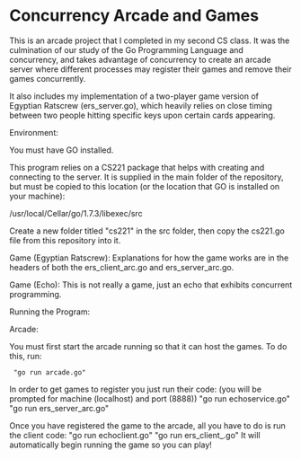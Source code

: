 # Concurrency Arcade and Games

This is an arcade project that I completed in my second CS class. It was the culmination of our study of the Go Programming Language and concurrency, and takes advantage of concurrency to create an arcade server where different processes may register their games and remove their games concurrently.

It also includes my implementation of a two-player game version of Egyptian Ratscrew (ers_server.go), which heavily relies on close timing between two people hitting specific keys upon certain cards appearing.

Environment:

You must have GO installed.

This program relies on a CS221 package that helps with creating and connecting to the server. It is supplied in the main folder of the repository, but must be copied to this location (or the location that GO is installed on your machine):

/usr/local/Cellar/go/1.7.3/libexec/src

Create a new folder titled "cs221" in the src folder, then copy the cs221.go file from this repository into it.

  
  Game (Egyptian Ratscrew):
  Explanations for how the game works are in the headers of both
  the ers_client_arc.go and ers_server_arc.go.
  
  Game (Echo):
  This is not really a game, just an echo that exhibits concurrent programming.



Running the Program:

Arcade:

  You must first start the arcade running so that it can host the games.
  To do this, run:
  
     "go run arcade.go"

  In order to get games to register you just run their code:
  (you will be prompted for machine (localhost) and port (8888))
     "go run echoservice.go" 
     "go run ers_server_arc.go"
     
  Once you have registered the game to the arcade, 
  all you have to do is run the client code:
     "go run echoclient.go"
     "go run ers_client_.go"
  It will automatically begin running the game so you can
  play!
